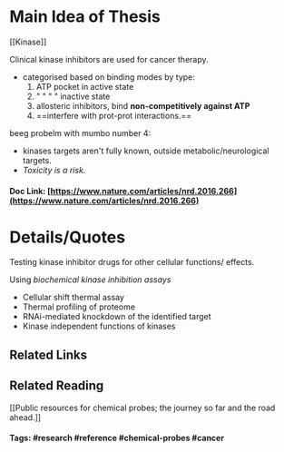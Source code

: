 # Main Idea of Thesis

[[Kinase]] 

Clinical kinase inhibitors are used for cancer therapy.

- categorised based on binding modes by type:
	1. ATP pocket in active state
	2. " " " " inactive state
	3. allosteric inhibitors, bind **non-competitively against ATP**
	4. ==interfere with prot-prot interactions.==

beeg probelm with mumbo number 4:

- kinases targets aren't fully known, outside metabolic/neurological targets. 
- *Toxicity is a risk.*


#### Doc Link: [https://www.nature.com/articles/nrd.2016.266](https://www.nature.com/articles/nrd.2016.266)

# Details/Quotes

Testing kinase inhibitor drugs for other cellular functions/ effects.

Using *biochemical kinase inhibition assays*
- Cellular shift thermal assay
- Thermal profiling of proteome
- RNAi-mediated knockdown of the identified target
- Kinase independent functions of kinases

## Related Links

## Related Reading
[[Public resources for chemical probes; the journey so far and the road ahead.]]


#### Tags: #research #reference #chemical-probes #cancer 